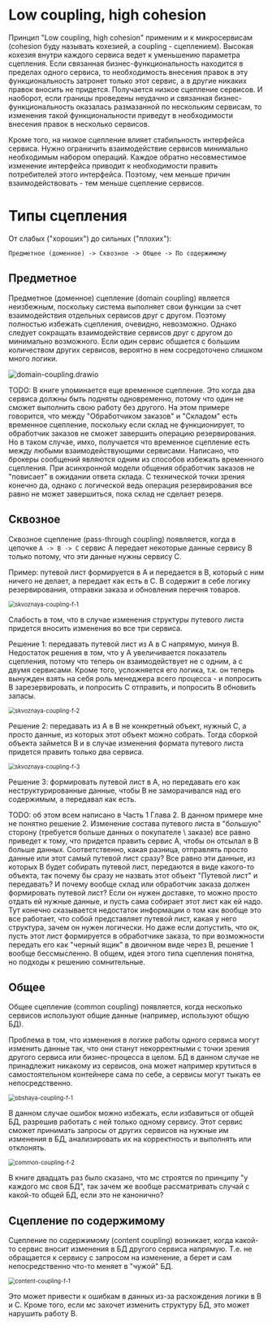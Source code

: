 # Low coupling, high cohesion

Принцип "Low coupling, high cohesion" применим и к микросервисам (cohesion буду называть кохезией, а coupling - сцеплением). Высокая кохезия внутри каждого сервиса ведет к уменьшению параметра сцепления. Если связанная бизнес-функциональность находится в пределах одного сервиса, то необходимость внесения правок в эту функциональность затронет только этот сервис, а в другие никаких правок вносить не придется. Получается низкое сцепление сервисов. И наоборот, если границы проведены неудачно и связанная бизнес-функциональность оказалась размазанной по нескольким сервисам, то изменения такой функциональности приведут в необходимости внесения правок в несколько сервисов.

Кроме того, на низкое сцепление влияет стабильность интерфейса сервиса. Нужно ограничить взаимодействие сервисов минимально необходимым набором операций. Каждое обратно несовместимое изменение интерфейса приводит к необходимости править потребителей этого интерфейса. Поэтому, чем меньше причин взаимодействовать - тем меньше сцепление сервисов.

# Типы сцепления

От слабых ("хороших") до сильных ("плохих"):

```
Предметное (доменное) -> Сквозное -> Общее -> По содержимому
```

## Предметное

Предметное (доменное) сцепление (domain coupling) является неизбежным, поскольку система выполняет свои функции за счет взаимодействия отдельных сервисов друг с другом. Поэтому полностью избежать сцепления, очевидно, невозможно. Однако следует сокращать взаимодействие сервисов друг с другом до минимально возможного. Если один сервис общается с большим количеством других сервисов, вероятно в нем сосредоточено слишком много логики.

![domain-coupling.drawio](img/domain-coupling.drawio.svg)

TODO: В книге упоминается еще временн*о*е сцепление. Это когда два сервиса должны быть подняты одновременно, потому что один не сможет выполнить свою работу без другого. На этом примере говорится, что между "Обработчиком заказов" и "Складом" есть временное сцепление, поскольку если склад не функционирует, то обработчик заказов не сможет завершить операцию резервирования. Но в таком случае, имхо, получается что временное сцепление есть между любыми взаимодействующими сервисами. Написано, что брокеры сообщений являются одним из способов избежать временного сцепления. При асинхронной модели общения обработчик заказов не "повисает" в ожидании ответа склада. С технической точки зрения конечно да, однако с логической ведь операция резервирования все равно не может завершиться, пока склад не сделает резерв.

## Сквозное

Сквозное сцепление (pass-through coupling) появляется, когда в цепочке `A -> B -> C` сервис А передает некоторые данные сервису В только потому, что эти данные нужны сервису С.

Пример: путевой лист формируется в А и передается в В, который с ним ничего не делает, а передает как есть в С. В содержит в себе логику резервирования, отправки заказа и обновления перечня товаров.

<img src="img/pass-through-coupling-f-1.png" alt="skvoznaya-coupling-f-1" style="zoom:80%;" />

Слабость в том, что в случае изменения структуры путевого листа придется вносить изменения во все три сервиса.

Решение 1: передавать путевой лист из А в С напрямую, минуя В. Недостаток решения в том, что у А увеличивается показатель сцепления, потому что теперь он взаимодействует не с одним, а с двумя сервисами. Кроме того, усложняется его логика, т.к. он теперь вынужден взять на себя роль менеджера всего процесса - и попросить В зарезервировать, и попросить С отправить, и попросить В обновить запасы.

<img src="img/pass-through-coupling-f-2.png" alt="skvoznaya-coupling-f-2" style="zoom:80%;" />

Решение 2: передавать из А в В не конкретный объект, нужный С, а просто данные, из которых этот объект можно собрать. Тогда сборкой объекта займется В и в случае изменения формата путевого листа придется править только два сервиса.

<img src="img/pass-through-coupling-f-3.png" alt="skvoznaya-coupling-f-3" style="zoom:80%;" />

Решение 3: формировать путевой лист в А, но передавать его как неструктурированные данные, чтобы В не заморачивался над его содержимым, а передавал как есть.

TODO: об этом всем написано в Часть 1 Глава 2. В данном примере мне не понятно решение 2. Изменение состава путевого листа в "б*о*льшую" сторону (требуется больше данных о покупателе \ заказе) все равно приведет к тому, что придется править сервис А, чтобы он отсылал в В больше данных. Соответственно, какая разница, отправлять просто данные или этот самый путевой лист сразу? Все равно эти данные, из которых В будет собирать путевой лист, передаются в виде какого-то объекта, так почему бы сразу не назвать этот объект "Путевой лист" и передавать? И почему вообще склад или обработчик заказа должен формировать путевой лист? Если он нужен доставке, то можно просто отдать ей нужные данные, и пусть сама собирает этот лист как ей надо. Тут конечно сказывается недостаток информации о том как вообще это все работает, что собой представляет путевой лист, какая у него структура, зачем он нужен логически. Но даже если допустить, что ок, пусть этот лист формируется в обработчике заказа, то при возможности передать его как "черный ящик" в двоичном виде через В, решение 1 вообще бессмысленно. В общем, идея этого типа сцепления понятна, но подходы к решению сомнительные.

## Общее

Общее сцепление (common coupling) появляется, когда несколько сервисов используют общие данные (например, используют общую БД).

Проблема в том, что изменения в логике работы одного сервиса могут изменить данные так, что они станут некорректными с точки зрения другого сервиса или бизнес-процесса в целом. БД в данном случае не принадлежит никакому из сервисов, она может например крутиться в самостоятельном контейнере сама по себе, а сервисы могут тыкать ее непосредственно.

<img src="img/common-coupling-f-1.png" alt="obshaya-coupling-f-1" style="zoom:80%;" />

В данном случае ошибок можно избежать, если избавиться от общей БД, разрешив работать с ней только одному сервису. Этот сервис сможет принимать запросы от других сервисов на нужные им изменения в БД, анализировать их на корректность и выполнять или отклонять.

<img src="img/common-coupling-f-2.png" alt="common-coupling-f-2" style="zoom:80%;" />

В книге двадцать раз было сказано, что мс строятся по принципу "у каждого мс своя БД", так зачем же вообще рассматривать случай с какой-то общей БД, если это не канонично?

## Сцепление по содержимому

Сцепление по содержимому (content coupling) возникает, когда какой-то сервис вносит изменения в БД другого сервиса напрямую. Т.е. не обращается к сервису с запросом на изменение, а берет и сам непосредственно что-то меняет в "чужой" БД.

<img src="img/content-coupling-f-1.png" alt="content-coupling-f-1" style="zoom:80%;" />

Это может привести к ошибкам в данных из-за расхождения логики в B и C. Кроме того, если мс захочет изменить структуру БД, это может нарушить работу B.